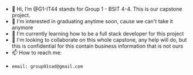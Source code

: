 - 👋 Hi, I’m @G1-IT44 stands for Group 1 - BSIT 4-4. This is our capstone project.
- 👀 I'm interested in graduating anytime soon, cause we can't take it anymore 
- 🌱 I'm currently learning how to be a full stack developer for this project
- 💞️ I'm looking to collaborate on this whole capstone, any help will do, but this is confidential for this contain business information that is not ours
- 📫 How to reach me:
-     email: group01sad@gmail.com


<!---
G1-IT44/G1-IT44 is a ✨ special ✨ repository because its `README.md` (this file) appears on your GitHub profile.
You can click the Preview link to take a look at your changes.
--->
